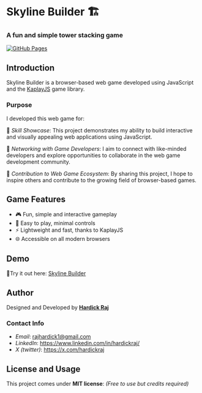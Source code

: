 # Skyline Builder 🏗️

### A fun and simple tower stacking game

[![GitHub Pages](https://img.shields.io/badge/deployed-GitHub%20Pages-blue)](https://hardickraj.github.io/skyline-builder)

## Introduction

Skyline Builder is a browser-based web game developed using JavaScript and the [KaplayJS](https://kaplayjs.com/) game library.

### Purpose

I developed this web game for:

🔸 _Skill Showcase_: This project demonstrates my ability to build interactive and visually appealing web applications using JavaScript.

🔸 _Networking with Game Developers_: I aim to connect with like-minded developers and explore opportunities to collaborate in the web game development community.

🔸 _Contribution to Web Game Ecosystem_: By sharing this project, I hope to inspire others and contribute to the growing field of browser-based games.

## Game Features

- 🎮 Fun, simple and interactive gameplay
- 🎈 Easy to play, minimal controls
- ⚡ Lightweight and fast, thanks to KaplayJS
- 🌐 Accessible on all modern browsers

## Demo

🔸Try it out here: [Skyline Builder](https://hardickraj.github.io/skyline-builder)

## Author

Designed and Developed by **[Hardick Raj](https://hardickraj.github.io/portfolio/)**

### Contact Info

- _Email_: rajhardick1@gmail.com
- _LinkedIn_: https://www.linkedin.com/in/hardickraj/
- _X (twitter)_: https://x.com/hardickraj

## License and Usage

This project comes under **MIT license**: _(Free to use but credits required)_

